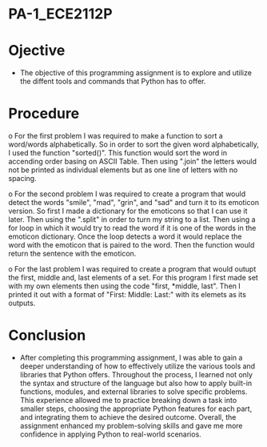 # PA-1_ECE2112P

# Ojective
- The objective of this programming assignment is to explore and utilize the diffent tools and commands that Python has to offer.

# Procedure
 o For the first problem I was required to make a function to sort a word/words alphabetically. So in order to sort the given word alphabetically, I used the function "sorted()". This function would sort the word in accending order basing on ASCII Table. Then using ".join" the letters would not be printed as individual elements but as one line of letters with no spacing.

 o For the second problem I was required to create a program that would detect the words "smile", "mad", "grin", and "sad" and turn it to its emoticon version. So first I made a dictionary for the emoticons so that I can use it later. Then using the ".split" in order to turn my string to a list. Then using a for loop in which it would try to read the word if it is one of the words in the emoticon dictionary. Once the loop detects a word it would replace the word with the emoticon that is paired to the word. Then the function would return the sentence with the emoticon.

 o For the last problem I was required to create a program that would outupt the first, middle and, last elements of a set. For this program I first made set with my own elements then using the code "first, *middle, last". Then I printed it out with a format of "First:  Middle:  Last:" with its elemets as its outputs.

# Conclusion

- After completing this programming assignment, I was able to gain a deeper understanding of how to effectively utilize the various tools and libraries that Python offers. Throughout the process, I learned not only the syntax and structure of the language but also how to apply built-in functions, modules, and external libraries to solve specific problems. This experience allowed me to practice breaking down a task into smaller steps, choosing the appropriate Python features for each part, and integrating them to achieve the desired outcome. Overall, the assignment enhanced my problem-solving skills and gave me more confidence in applying Python to real-world scenarios.
